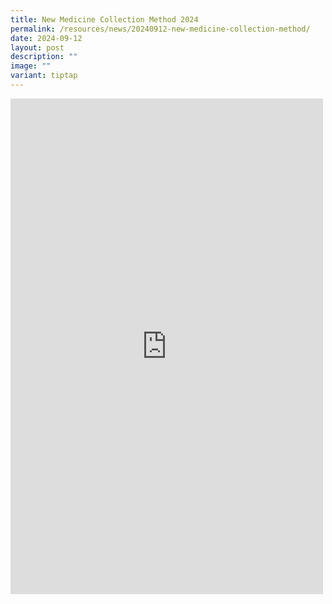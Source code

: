 ```yaml
---
title: New Medicine Collection Method 2024
permalink: /resources/news/20240912-new-medicine-collection-method/
date: 2024-09-12
layout: post
description: ""
image: ""
variant: tiptap
---
```

<div class="iframe-wrapper">
<iframe style="border:none;overflow:hidden" height="793" width="500" allowfullscreen="true" frameborder="0" src="https://www.facebook.com/plugins/post.php?href=https%3A%2F%2Fwww.facebook.com%2Falpshealthcaresupplychain%2Fposts%2Fpfbid0RECF4qa8kyMSZZMuWkgfLriWxBVicXdrgYHGdDYsdpcrvcwXzNPu3UbPwMszuCYSl&amp;show_text=true&amp;width=500"></iframe>
</div>
<p></p>